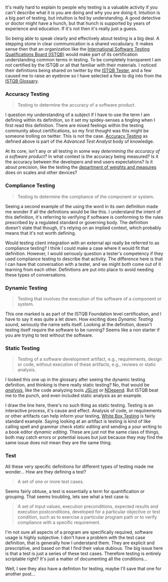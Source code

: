 It's really hard to explain to people why testing is a valuable activity if you can't describe what it is you are doing and why you are doing it. Intuition is a big part of testing, but intuition is fed by understanding. A good detective or doctor might have a hunch, but that hunch is supported by years of experience and education. If it's not then it's really just a guess. 

So being able to speak clearly and effectively about testing is a big deal. A stepping stone in clear communication is a shared vocabulary. It makes sense then that an organization like the [International Software Testing Qualifications Board (ISTQB)](http://www.istqb.org/) would make part of its certification understanding common terms in testing. To be completely transparent I am not certified by the ISTQB or all that familiar with their materials. I noticed their definitions being shared on twitter by the [ISTQB Tester](https://twitter.com/istqb_tester), and a few caused me to raise an eyebrow so I have selected a few to dig into from the [ISTQB Glossary](http://www.astqb.org/glossary/). 

### Accuracy Testing

>Testing to determine the accuracy of a software product. 

I question my understanding of a subject if I have to use the term I am defining within its definition, so it set my spidey-senses a tingling when I first read this definition. There are mixed feelings within the testing community about certifications, so my first thought was this might be someone trolling on twitter. This is not the case. [Accuracy Testing](http://www.astqb.org/glossary/search/accuracy%20testing) as defined above is part of the *Advanced Test Analyst* body of knowledge. 

At its core, isn't any or all testing in some way *determining the accuracy of a software product*? In what context is the accuracy being measured? Is it the accuracy between the developers and end users expectations? Is it about precision, like the testing the [department of weights and measures](http://www.nist.gov/pml/wmd/) does on scales and other devices? 
  

### Compliance Testing

> Testing to determine the compliance of the component or system.

Seeing a second example of the using the word in its own definition made me wonder if all the definitions would be like this. I understand the intent of this definition, it's referring to verifying if software is conforming to the rules prescribed by a regulated standard or governing body. The definition doesn't state that though, it's relying on an implied context, which probably means that it's not worth defining. 

Would testing client integration with an external api really be referred to as compliance testing? I think I could make a case where it would fit that definition. However, I would seriously question a tester's competency if they used compliance testing to describe that activity. The difference here is that I can have that conversation with a tester, and we might both come out of it learning from each other. Definitions are put into place to avoid needing these types of conversations.  


### Dynamic Testing

>Testing that involves the execution of the software of a component or system.

This one marked is as part of the ISTQB Foundation level certification, and I have to say it was quite a let down. How exciting does *Dynamic Testing* sound, seriously the name sells itself. Looking at the definition, doesn't testing itself require the software to be running? Seems like a non starter if you are trying to test without the software. 


### Static Testing 

>Testing of a software development artifact, e.g., requirements, design or code, without execution of these artifacts, e.g., reviews or static analysis.
 
I looked this one up in the glossary after seeing the dynamic testing definition, and thinking is there really static testing? No, that would be [*analysis*](http://stackoverflow.com/questions/49716/what-is-static-code-analysis), like the code analyzing tools [JSLint](http://www.jslint.com/) or [NDepend](http://www.ndepend.com/). But ISTQB beat me to the punch, and even included static analysis as an example. 

I draw the line here, there's no such thing as static testing. Testing is an interactive process, it's cause and effect. Analysis of code, or requirements or other artifacts can help inform your testing, [White Box Testing](https://en.wikipedia.org/wiki/White-box_testing) is fairly standard example.  Saying looking at an artifact is testing is kind of like calling spell and grammar check  *static editing* and sending a your writing to a book editor *dynamic editing*. These are just not the same class of things, both may catch errors or potential issues but just because they may find the same issue does not mean they are the same thing. 


### Test

All these very specific definitions for different types of testing made me wonder... How are they defining a test? 

> A set of one or more test cases.

Seems fairly obtuse, a test is essentially a term for quantification or grouping. That seems troubling, lets see what a test case is:
>A set of input values, execution preconditions, expected results and execution postconditions, developed for a particular objective or test condition, such as to exercise a particular program path or to verify compliance with a specific requirement. 

I'm not sure all aspects of a program are specifically required, software usage is highly subjective. I don't have a problem with the test case definition, that is generally how I understand them. They are explicit and prescriptive, and based on that I find their value dubious. The big issue here is that a test is just a series of these test cases. Therefore testing is entirely scriptable right? It's just a matter of documenting all the conditions...

Well, I see they also have a defintion for testing, maybe I'll save that one for another post...
 